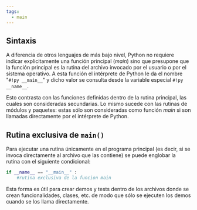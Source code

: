 ```yaml
---
tags:
  - main
---
```




## Sintaxis 

A diferencia de otros lenguajes de más bajo nivel,
Python no requiere indicar explicitamente una función principal (*main*) sino que presupone que la función principal es la rutina del archivo invocado por el usuario o por el sistema operativo. 
A esta función el intérprete de Python le da el nombre "`#!py __main__`"
y dicho valor se consulta desde la variable especial `#!py __name__`.

Esto contrasta con las funciones definidas dentro de la rutina principal,
las cuales son consideradas secundarias.
Lo mismo sucede con las rutinas de módulos y paquetes: estas sólo son consideradas como función *main* si son llamadas directamente por el intérprete de Python.

<!-- 
En cambio, las rutinas presentes en otros archivos serán consideradas por el intérprete de Python como funciones ó rutinas secundarias.


Esta diferenciación es importante cuando se usan módulos en un programa,
pues estos no quedan incluidos 
como parte de la función `main()`.
 -->


## Rutina exclusiva de `main()`

Para ejecutar una rutina únicamente en el programa principal
(es decir, si se invoca directamente al archivo que las contiene) se puede englobar la rutina con el siguiente condicional:

```python title="Rutina exclusiva de main()"
if __name__ == "__main__" :
    #rutina exclusiva de la funcion main
```
Esta forma es útil para crear demos y tests dentro de los archivos donde se crean funcionalidades, clases, etc. de modo que sólo se ejecuten los demos cuando se los llama directamente.
